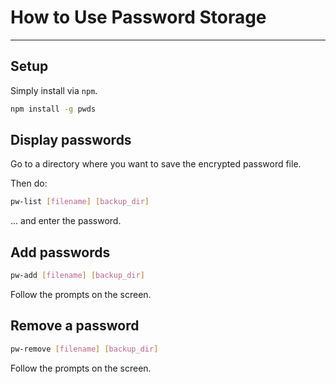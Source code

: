 # How to Use Password Storage
- - - - - - - - - - - - - - 

## Setup

Simply install via `npm`.

```bash
npm install -g pwds
```

## Display passwords

Go to a directory where you want to save the encrypted password file.

Then do:

```bash
pw-list [filename] [backup_dir]
```
... and enter the password.


## Add passwords

```bash
pw-add [filename] [backup_dir]
```

Follow the prompts on the screen.

## Remove a password

```bash
pw-remove [filename] [backup_dir]
```

Follow the prompts on the screen.
